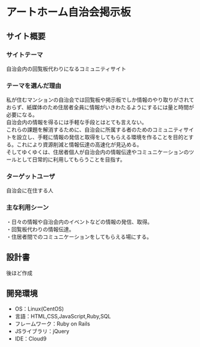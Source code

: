 # アートホーム自治会掲示板

## サイト概要
### サイトテーマ
自治会内の回覧板代わりになるコミュニティサイト

### テーマを選んだ理由
私が住むマンションの自治会では回覧板や掲示板でしか情報のやり取りがされておらず、紙媒体のため住居者全員に情報がいきわたるようにするには量と時間が必要になる。<br>
自治会内の情報を得るには手軽な手段とはとても言えない。<br>
これらの課題を解消するために、自治会に所属する者のためのコミュニティサイトを設立し、手軽に情報の発信と取得をしてもらえる環境を作ることを目的とする。これにより資源削減と情報伝達の高速化が見込める。<br>
そしてゆくゆくは、住居者個人が自治会内の情報伝達やコミュニケーションのツールとして日常的に利用してもらうことを目指す。

### ターゲットユーザ
自治会に在住する人

### 主な利用シーン
・日々の情報や自治会内のイベントなどの情報の発信、取得。<br>
・回覧板代わりの情報伝達。<br>
・住居者間でのコミュニケーションをしてもらえる場にする。

## 設計書
後ほど作成

## 開発環境
- OS：Linux(CentOS)
- 言語：HTML,CSS,JavaScript,Ruby,SQL
- フレームワーク：Ruby on Rails
- JSライブラリ：jQuery
- IDE：Cloud9